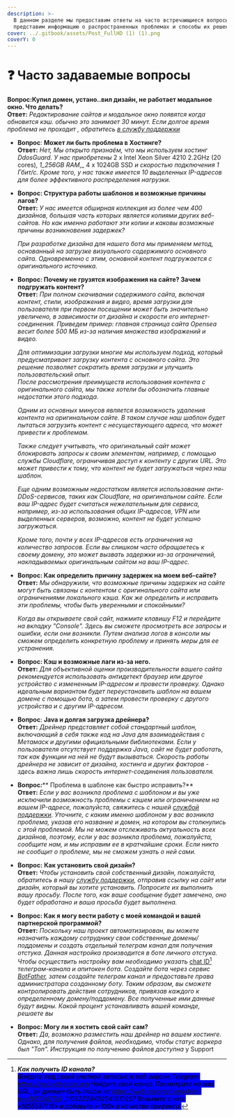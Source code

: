 ```yaml
---
description: >-
  В данном разделе мы предоставим ответы на часто встречающиеся вопросы и
  представим информацию о распространенных проблемах и способы их решения.
cover: ../.gitbook/assets/Post_FullHD (1) (1).png
coverY: 0
---
```


# ❓ Часто задаваемые вопросы



**Вопрос:Купил домен, устано..вил дизайн, не работает модальное окно. Что делать?**\
**Ответ:** _Редактирование сайтов и модальное окно появятся когда обновится кэш. обычно это занимает 30 минут. Если долгое время проблема не проходит , обратитесь_ [_в службу поддержки_](https://t.me/CryptoGrabSupport\_bot)

* **Вопрос**: **Может ли быть проблема в Хостинге?**\
  **Ответ:** _Нет, Мы открыто признаём, что мы используем хостинг DdosGuard. У нас приобретены_ 2 x Intel Xeon Silver 4210 2.2GHz (20 cores)_, 1_256GB RAM_,_ 4 x 1024GB SSD _и скоростью подключения 1 Гбит/с. Кроме того, у нас также имеется 10 выделенных IP-адресов для более эффективного распределения нагрузки._
*   **Вопрос: Структура работы шаблонов и возможные причины лагов?**\
    **Ответ:** _У нас имеется обширная коллекция из более чем 400 дизайнов, большая часть которых является копиями других веб-сайтов. Но как именно работают эти копии и каковы возможные причины возникновения задержек?_

    _При разработке дизайна для нашего бота мы применяем метод, основанный на загрузке визуального содержимого основного сайта. Одновременно с этим, основной контент подгружается с оригинального источника._
*   **Вопрос: Почему не грузятся изображения на сайте? Зачем подгружать контент?** \
    **Ответ:** _При полном скачивании содержимого сайта, включая контент, стили, изображения и видео, время загрузки для пользователя при первом посещении может быть значительно увеличено, в зависимости от дизайна и скорости его интернет-соединения. Приведем пример: главная страница сайта Opensea весит более 500 МБ из-за наличия множества изображений и видео._

    _Для оптимизации загрузки многие мы используем подход, который предусматривает загрузку контента с основного сайта. Это решение позволяет сократить время загрузки и улучшить пользовательский опыт._\
    _После рассмотрения преимуществ использования контента с оригинального сайта, мы также хотели бы обозначить главные недостатки этого подхода._

    _Одним из основных минусов является возможность удаления контента на оригинальном сайте. В таком случае наш шаблон будет пытаться загрузить контент с несуществующего адреса, что может привести к проблемам._

    _Также следует учитывать, что оригинальный сайт может блокировать запросы к своим элементам, например, с помощью службы Cloudflare, ограничивая доступ к контенту с других URL. Это может привести к тому, что контент не будет загружаться через наш шаблон._

    _Еще одним возможным недостатком является использование анти-DDoS-сервисов, таких как Cloudflare, на оригинальном сайте. Если ваш IP-адрес будет считаться нежелательным для сервиса, например, из-за использования общих IP-адресов, VPN или выделенных серверов, возможно, контент не будет успешно загружаться._

    _Кроме того, почти у всех IP-адресов есть ограничения на количество запросов. Если вы слишком часто обращаетесь к своему домену, это может вызвать задержки из-за ограничений, накладываемых оригинальным сайтом на ваш IP-адрес._
*   **Вопрос: Как определить причину задержек на моем веб-сайте?**\
    **Ответ:** _Мы обнаружили, что возможные причины задержек на сайте могут быть связаны с контентом с оригинального сайта или ограничениями локального кэша. Как же определить и исправить эти проблемы, чтобы быть уверенными и спокойными?_

    _Когда вы открываете свой сайт, нажмите клавишу F12 и перейдите на вкладку "Console". Здесь вы сможете просмотреть все запросы и ошибки, если они возникли. Путем анализа логов в консоли мы сможем определить конкретную проблему и принять меры для ее устранения._
* **Вопрос: Кэш и возможные лаги из-за него.**\
  **Ответ:** _Для объективной оценки производительности вашего сайта рекомендуется использовать антидетект браузер или другое устройство с измененным IP-адресом и провести проверку. Однако идеальным вариантом будет переустановить шаблон на вашем домене с помощью бота, а затем провести проверку с другого устройства и с другим IP-адресом._
* **Вопрос**: **Java и долгая загрузка дрейнера?**\
  **Ответ:** _Дрейнер представляет собой стандартный шаблон, включающий в себя также код на Java для взаимодействия с Метамаск и другими официальными библиотеками. Если у пользователя отсутствует поддержка Java, сайт не будет работать, так как функции на ней не будут вызываться. Скорость работы дрейнера не зависит от дизайна, хостинга и других факторов - здесь важна лишь скорость интернет-соединения пользователя._
* **Вопрос**_**:**_** Проблема в шаблоне как быстро исправить?**\
  **Ответ:** _Если у вас возникла проблема с шаблоном и вы уже исключили возможность проблемы с кэшем или ограничением на вашем IP-адресе, пожалуйста, свяжитесь с нашей_ [_службой поддержки_](https://t.me/CryptoGrabSupport\_bot)_. Уточните, с каким именно шаблоном у вас возникла проблема, указав его название и домен, на котором вы столкнулись с этой проблемой. Мы не можем отслеживать актуальность всех дизайнов, поэтому, если у вас возникла проблема, пожалуйста, сообщите нам, и мы исправим ее в кратчайшие сроки. Если никто не сообщит о проблеме, мы не сможем узнать о ней сами._
* **Вопрос:** **Как установить свой дизайн?**\
  **Ответ:**   _Чтобы установить свой собственный дизайн, пожалуйста, обратитесь в нашу_ [_службу поддержки_](https://t.me/CryptoGrabSupport\_bot)_, отправив ссылку на сайт или дизайн, который вы хотите установить. Попросите их выполнить вашу просьбу. После того, как ваше сообщение будет замечено, оно будет обработано и ваша просьба будет выполнена._&#x20;
* **Вопрос: Как я могу вести работу с моей командой и вашей партнерской программой?**\
  **Ответ:** _Поскольку наш проект автоматизирован, вы можете назначить каждому сотруднику свои собственные домены/поддомены и создать отдельный телеграм канал для получения отстука. Данная настройка производится в боте личного отстука. Чтобы осуществить настройку вам необходимо указать_ [chat ID](#user-content-fn-1)[^1] _телеграм-канала и апитокен бота. Создайте бота через сервис_ [_BotFather_](https://t.me/BotFather)_, затем создайте телеграм канал и предоставьте права администратора созданному боту. Таким образом, вы сможете контролировать действия сотрудников, привязав каждого к определенному домену/поддомену. Все полученные ими данные будут видны. Какой процент устанавливать вашей команде, решаете вы_
* **Вопрос: Могу ли я хостить свой сайт сам?**\
  **Ответ:** _Да, возможно разместить наш дрейнер на вашем хостинге. Однако, для получения файлов, необходимо, чтобы статус воркера был "Топ". Инструкция по получению файлов доступна_ у Support

[^1]: _**Как получить ID канала?**_\
    _<mark style="background-color:blue;">Войдите под своей учетной записью в веб-версии Telegram: https://web.telegram.org Найдите свой канал. Посмотрите на ваш URL, он должен быть похож на https://web.telegram.org/#/im?p=c1055587116 \_11052224402541910257 Возьмите с него «1055587116» и добавьте «-100» в качестве префикса.</mark>_
